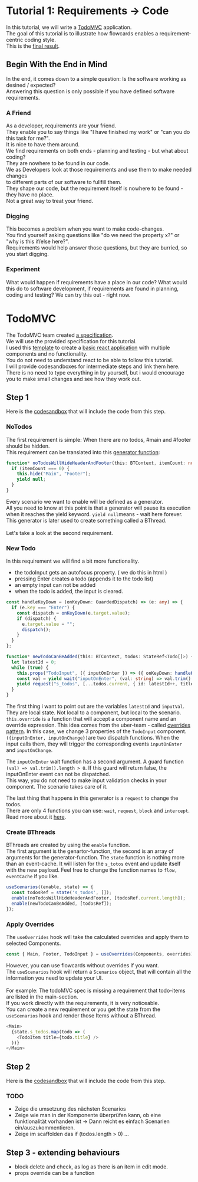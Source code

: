 # Tutorial 1: Requirements -> Code

In this tutorial, we will write a [TodoMVC](http://todomvc.com/) application.<br/>
The goal of this tutorial is to illustrate how flowcards enables a requirement-centric coding style.<br/>
This is the [final result](https://codesandbox.io/s/todomvc-final-xbll0).<br/>

## Begin With the End in Mind

In the end, it comes down to a simple question: Is the software working as desined / expected?<br/>
Answering this question is only possible if you have defined software requirements.<br/>

### A Friend

As a developer, requirements are your friend.<br/>
They enable you to say things like "I have finished my work" or "can you do this task for me?".<br/>
It is nice to have them around.<br/>
We find requirements on both ends - planning and testing - but what about coding?<br/>
They are nowhere to be found in our code.<br/>
We as Developers look at those requirements and use them to make needed changes<br/>
to different parts of our software to fullfill them.<br/>
They shape our code, but the requirement itself is nowhere to be found - they have no place.<br/>
Not a great way to treat your friend.<br/>

### Digging

This becomes a problem when you want to make code-changes.<br/>
You find yourself asking questions like "do we need the property x?" or "why is this if/else here?".<br/>
Requirements would help answer those questions, but they are burried, so you start digging.<br/>

### Experiment

What would happen if requirements have a place in our code?
What would this do to software development, if requirements are found in planning, coding and testing?
We can try this out - right now.

# TodoMVC

The TodoMVC team created [a specification](https://github.com/tastejs/todomvc/blob/master/app-spec.md#functionality).<br/>
We will use the provided specification for this tutorial.<br/>
I used this [template](https://github.com/tastejs/todomvc-app-template/) to create a [basic react application](https://codesandbox.io/s/todomvc-step-1-44z8u) with multiple components and no functionality.<br/>
You do not need to understand react to be able to follow this tutorial.<br/>
I will provide codesandboxes for intermediate steps and link them here. There is no need to type everything in by yourself, but i would encourage you to make small changes and see how they work out.<br/>

## Step 1

Here is the [codesandbox](https://codesandbox.io/s/todomvc-step-2-gbj7o) that will include the code from this step.

### NoTodos

The first requirement is simple: When there are no todos, #main and #footer should be hidden.<br/>
This requirement can be translated into this [generator function](https://codeburst.io/understanding-generators-in-es6-javascript-with-examples-6728834016d5):

```ts
function* noTodosWillHideHeaderAndFooter(this: BTContext, itemCount: number) {
  if (itemCount === 0) {
    this.hide("Main", "Footer");
    yield null;
  }
}
```

Every scenario we want to enable will be defined as a generator.<br/>
All you need to know at this point is that a generator will pause its execution when it reaches the yield keyword.
`yield null`means - wait here forever.<br/>
This generator is later used to create something called a BThread.<br/>
<br/>
Let's take a look at the second requirement.

### New Todo

In this requirement we will find a bit more functionality.<br>

- the todoInput gets an autofocus property. ( we do this in html )
- pressing Enter creates a todo (appends it to the todo list)
- an empty input can not be added
- when the todo is added, the input is cleared.

```ts
const handleKeyDown = (onKeyDown: GuardedDispatch) => (e: any) => {
  if (e.key === "Enter") {
    const dispatch = onKeyDown(e.target.value);
    if (dispatch) {
      e.target.value = "";
      dispatch();
    }
  }
};

function* newTodoCanBeAdded(this: BTContext, todos: StateRef<Todo[]>) {
  let latestId = 0;
  while (true) {
    this.props("TodoInput", ({ inputOnEnter }) => ({ onKeyDown: handleKeyDown(inputOnEnter) }));
    const val = yield wait("inputOnEnter", (val: string) => val.trim().length > 0);
    yield request("s_todos", [...todos.current, { id: latestId++, title: val, isCompleted: false }]);
  }
}
```

The first thing i want to point out are the variables `latestId` and `inputVal`.<br/>
They are local state. Not local to a component, but local to the scenario.<br/>
`this.override` is a function that will accept a component name and an override expression. This idea comes from the uber-team - called [overrides pattern](https://medium.com/@dschnr/better-reusable-react-components-with-the-overrides-pattern-9eca2339f646). In this case, we change 3 properties of the `TodoInput` component.<br/>
`({inputOnEnter, inputOnChange})`are two dispatch functions. When the input calls them, they will trigger the corresponding events `inputOnEnter` and `inputOnChange`.

The `inputOnEnter` wait function has a second argument. A guard function `(val) => val.trim().length > 0`. If this
guard will return false, the inputOnEnter event can not be dispatched.<br/>
This way, you do not need to make input validation checks in your component. The scenario takes care of it.<br/>

The last thing that happens in this generator is a `request` to change the todos.<br/>
There are only 4 functions you can use: `wait`, `request`, `block` and `intercept`.<br/>
Read more about it [here](https://medium.com/@lmatteis/react-behavioral-cf6523747aaf).<br/>

### Create BThreads

BThreads are created by using the `enable` function.<br/>
The first argument is the genartor-function, the second is an array of arguments for the generator-function. The `state` function is nothing more than an event-cache. It will listen for the `s_totos` event and update itself with the new payload.
Feel free to change the function names to `flow, eventCache` if you like.

```ts
useScenarios((enable, state) => {
  const todosRef = state('s_todos', []);
  enable(noTodosWillHideHeaderAndFooter, [todosRef.current.length]);
  enable(newTodoCanBeAdded, [todosRef]);
});
```

### Apply Overrides

The `useOverrides` hook will take the calculated overrides and apply them to selected Components.<br/>

```ts
const { Main, Footer, TodoInput } = useOverrides(Components, overrides);
```

However, you can use flowcards without overrides if you want.<br/>
The `useScenarios` hook will return a `Scenarios` object, that will contain all the information you need to update your UI.<br/>
<br/>
For example: The todoMVC spec is missing a requirement that todo-items are listed in the main-section.<br/>
If you work directly with the requirements, it is very noticeable.<br/>
You can create a new requirement or you get the state from the `useScenarios` hook and render those Items without a BThread.<br/>

```ts
<Main>
  {state.s_todos.map(todo => (
    <TodoItem title={todo.title} />
  ))}
</Main>
```

## Step 2

Here is the [codesandbox](https://codesandbox.io/s/todomvc-step-2-gbj7o) that will include the code from this step.

### TODO

- Zeige die umsetzung des nächsten Scenarios
- Zeige wie man in der Komponente überprüfen kann, ob eine funktionalität vorhanden ist
  -> Dann reicht es einfach Scenarien ein/auszukommentieren.
- Zeige im scaffolden das if (todos.length > 0) ...


## Step 3 - extending behaviours
- block delete and check, as log as there is an item in edit mode.
- props override can be a function
